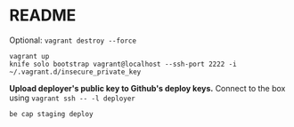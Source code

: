 # README

Optional: `vagrant destroy --force`

```
vagrant up
knife solo bootstrap vagrant@localhost --ssh-port 2222 -i ~/.vagrant.d/insecure_private_key
```

**Upload deployer's public key to Github's deploy keys.** Connect to the box using `vagrant ssh -- -l deployer`

```
be cap staging deploy
```
